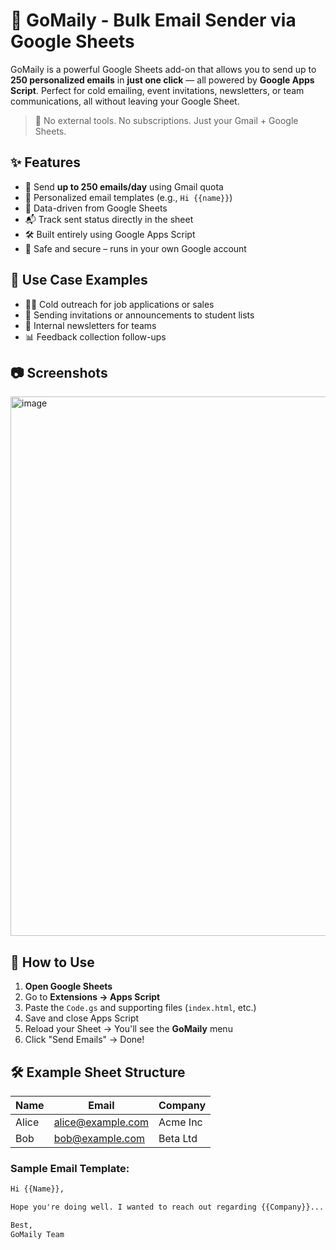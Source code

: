 # 📧 GoMaily - Bulk Email Sender via Google Sheets

GoMaily is a powerful Google Sheets add-on that allows you to send up to **250 personalized emails** in **just one click** — all powered by **Google Apps Script**. Perfect for cold emailing, event invitations, newsletters, or team communications, all without leaving your Google Sheet.

> 🚀 No external tools. No subscriptions. Just your Gmail + Google Sheets.

## ✨ Features

- 🔁 Send **up to 250 emails/day** using Gmail quota
- 📝 Personalized email templates (e.g., `Hi {{name}}`)
- 📄 Data-driven from Google Sheets
- 📬 Track sent status directly in the sheet
- 🛠️ Built entirely using Google Apps Script
- 🔐 Safe and secure – runs in your own Google account

## 📌 Use Case Examples

- 🧑‍💼 Cold outreach for job applications or sales
- 🏫 Sending invitations or announcements to student lists
- 📢 Internal newsletters for teams
- 📊 Feedback collection follow-ups

## 📷 Screenshots

<img width="1901" height="863" alt="image" src="https://github.com/user-attachments/assets/d4b05f28-55ad-46b7-b198-efe250fc126d" />

## 🚀 How to Use

1. **Open Google Sheets**
2. Go to **Extensions → Apps Script**
3. Paste the `Code.gs` and supporting files (`index.html`, etc.)
4. Save and close Apps Script
5. Reload your Sheet → You'll see the **GoMaily** menu
6. Click "Send Emails" → Done!

## 🛠 Example Sheet Structure

| Name   | Email              | Company   |
|--------|--------------------|-----------|
| Alice  | alice@example.com  | Acme Inc  |
| Bob    | bob@example.com    | Beta Ltd  |

### Sample Email Template:

```html
Hi {{Name}},

Hope you're doing well. I wanted to reach out regarding {{Company}}...

Best,
GoMaily Team

